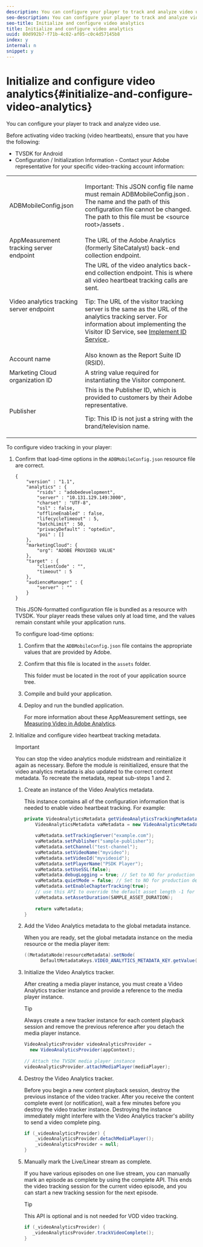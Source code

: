 ```yaml
---
description: You can configure your player to track and analyze video use.
seo-description: You can configure your player to track and analyze video use.
seo-title: Initialize and configure video analytics
title: Initialize and configure video analytics
uuid: 80d992b7-f71b-4c02-af05-c0c4d57145b8
index: y
internal: n
snippet: y
---
```


# Initialize and configure video analytics{#initialize-and-configure-video-analytics}

You can configure your player to track and analyze video use.

Before activating video tracking (video heartbeats), ensure that you have the following:

* TVSDK for Android 
* Configuration / Initialization Information - Contact your Adobe representative for your specific video-tracking account information: 

<table id="table_3565328ABBEE4605A92EAE1ADE5D6F84"> 
 <tbody> 
  <tr> 
   <td colname="col1"> <span class="filepath"> ADBMobileConfig.json </span> </td> 
   <td colname="col2"> <p>Important:  This JSON config file name must remain <span class="codeph"> ADBMobileConfig.json </span>. The name and the path of this configuration file cannot be changed. The path to this file must be <span class="codeph"> &lt;source root&gt;/assets </span>. </p> </td> 
  </tr> 
  <tr> 
   <td colname="col1"> AppMeasurement tracking server endpoint </td> 
   <td colname="col2"> The URL of the Adobe Analytics (formerly SiteCatalyst) back-end collection endpoint. </td> 
  </tr> 
  <tr> 
   <td colname="col1"> Video analytics tracking server endpoint </td> 
   <td colname="col2"> The URL of the video analytics back-end collection endpoint. This is where all video heartbeat tracking calls are sent. <p>Tip:  The URL of the visitor tracking server is the same as the URL of the analytics tracking server. For information about implementing the Visitor ID Service, see <a href="https://marketing.adobe.com/resources/help/en_US/mcvid/mcvid-setup-target.html" format="html" scope="external"> Implement ID Service </a>. </p> </td> 
  </tr> 
  <tr> 
   <td colname="col1"> Account name </td> 
   <td colname="col2"> Also known as the Report Suite ID (RSID). </td> 
  </tr> 
  <tr> 
   <td colname="col1"> Marketing Cloud organization ID </td> 
   <td colname="col2"> A string value required for instantiating the Visitor component. </td> 
  </tr> 
  <tr> 
   <td colname="col1"> Publisher </td> 
   <td colname="col2"> This is the Publisher ID, which is provided to customers by their Adobe representative. <p>Tip:  This ID is not just a string with the brand/television name. </p> </td> 
  </tr> 
 </tbody> 
</table>

To configure video tracking in your player: 

1. Confirm that load-time options in the `ADBMobileConfig.json` resource file are correct.

   ```
   { 
       "version" : "1.1", 
       "analytics" : { 
           "rsids" : "adobedevelopment", 
           "server" : "10.131.129.149:3000", 
           "charset" : "UTF-8", 
           "ssl" : false, 
           "offlineEnabled" : false, 
           "lifecycleTimeout" : 5, 
           "batchLimit" : 50, 
           "privacyDefault" : "optedin", 
           "poi" : [] 
       }, 
       "marketingCloud": { 
           "org": "ADOBE PROVIDED VALUE"  
       }, 
       "target" : { 
           "clientCode" : "", 
           "timeout" : 5 
       }, 
       "audienceManager" : { 
           "server" : "" 
       } 
   }
   ```

   This JSON-formatted configuration file is bundled as a resource with TVSDK. Your player reads these values only at load time, and the values remain constant while your application runs.

   To configure load-time options: 

   1. Confirm that the `ADBMobileConfig.json` file contains the appropriate values that are provided by Adobe.
   1. Confirm that this file is located in the `assets` folder.
   
      This folder must be located in the root of your application source tree.   
   1. Compile and build your application.
   1. Deploy and run the bundled application.
   
      For more information about these AppMeasurement settings, see [Measuring Video in Adobe Analytics](https://marketing.adobe.com/resources/help/en_US/sc/appmeasurement/video/).   
1. Initialize and configure video heartbeat tracking metadata.

   >[!IMPORTANT]
   >
   >You can stop the video analytics module midstream and reinitialize it again as necessary. Before the module is reinitialized, ensure that the video analytics metadata is also updated to the correct content metadata. To recreate the metadata, repeat sub-steps 1 and 2.

   1. Create an instance of the Video Analytics metadata.
   
      This instance contains all of the configuration information that is needed to enable video heartbeat tracking. For example:    
   
      ```java   
      private VideoAnalyticsMetadata getVideoAnalyticsTrackingMetadata() { 
          VideoAnalyticsMetadata vaMetadata = new VideoAnalyticsMetadata(); 
        
          vaMetadata.setTrackingServer("example.com"); 
          vaMetadata.setPublisher("sample-publisher"); 
          vaMetadata.setChannel("test-channel"); 
          vaMetadata.setVideoName("myvideo"); 
          vaMetadata.setVideoId("myvideoid"); 
          vaMetadata.setPlayerName("PSDK Player"); 
          vaMetadata.setUseSSL(false); 
          vaMetadata.debugLogging = true; // Set to NO for production deployment. 
          vaMetadata.quietMode = false; // Set to NO for production deployment. 
          vaMetadata.setEnableChapterTracking(true); 
          // use this API to override the default asset length -1 for live streams 
          vaMetadata.setAssetDuration(SAMPLE_ASSET_DURATION); 
        
          return vaMetadata; 
      }
      ```

   1. Add the Video Analytics metadata to the global metadata instance.
   
      When you are ready, set the global metadata instance on the media resource or the media player item:

      ```java   
      ((MetadataNode)resourceMetadata).setNode( 
            DefaultMetadataKeys.VIDEO_ANALYTICS_METADATA_KEY.getValue(), vaMetadata);
      ```   
   
   1. Initialize the Video Analytics tracker.
   
      After creating a media player instance, you must create a Video Analytics tracker instance and provide a reference to the media player instance.    
   
      >[!TIP]
      >
      >Always create a new tracker instance for each content playback session and remove the previous reference after you detach the media player instance.

      ```java   
      VideoAnalyticsProvider videoAnalyticsProvider =  
        new VideoAnalyticsProvider(appContext); 
       
      // Attach the TVSDK media player instance 
      videoAnalyticsProvider.attachMediaPlayer(mediaPlayer); 
      ```

   1. Destroy the Video Analytics tracker.
   
      Before you begin a new content playback session, destroy the previous instance of the video tracker. After you receive the content complete event (or notification), wait a few minutes before you destroy the video tracker instance. Destroying the instance immediately might interfere with the Video Analytics tracker's ability to send a video complete ping.

      ```java   
      if (_videoAnalyticsProvider) { 
          _videoAnalyticsProvider.detachMediaPlayer(); 
          _videoAnalyticsProvider = null; 
      }
      ```   
   
   1. Manually mark the Live/Linear stream as complete.
   
      If you have various episodes on one live stream, you can manually mark an episode as complete by using the complete API. This ends the video tracking session for the current video episode, and you can start a new tracking session for the next episode.    
   
      >[!TIP]
      >
      >This API is optional and is not needed for VOD video tracking.

      ```java   
      if (_videoAnalyticsProvider) { 
         _videoAnalyticsProvider.trackVideoComplete();    
      }
      ```   
   
